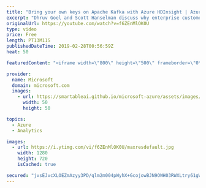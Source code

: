 ```yaml
---
title: "Bring your own keys on Apache Kafka with Azure HDInsight | Azure Friday"
excerpt: "Dhruv Goel and Scott Hanselman discuss why enterprise customers trust Apache Kafka on Azure HDInsight with their streaming ingestion needs. Get even more control over the security of your data at rest with Bring-Your-Own-Key encryption for Kafka. With Azure HDInsight, you get the best of open source"
originalUrl: https://youtube.com/watch?v=f6ZEnMlOK0U
type: video
price: Free
length: PT13M11S
publishedDateTime: 2019-02-28T00:56:59Z
heat: 50

featuredContent: "<iframe width=\"800\" height=\"500\" frameborder=\"0\" src=\"https://www.youtube.com/embed/f6ZEnMlOK0U\" allow=\"accelerometer; autoplay; encrypted-media; gyroscope; picture-in-picture\" allowfullscreen></iframe>"

provider:
  name: Microsoft
  domain: microsoft.com
  images:
    - url: https://smartableai.github.io/microsoft-azure/assets/images/organizations/microsoft.com-50x50.jpg
      width: 50
      height: 50

topics:
  - Azure
  - Analytics

images:
  - url: https://i.ytimg.com/vi/f6ZEnMlOK0U/maxresdefault.jpg
    width: 1280
    height: 720
    isCached: true

secured: "jvsEJvcXLOEZmAzyy3PD/qlm2m004pWyhX+GcojowBJN9OWH03RWXLtry61gWgvH3zUJXXhSMlYACEtabFW4KrvFuxtKyPWEU70yGVPzCkcVLauH26JJRQNyEj7IR4HToOdWVBGjOW4Ac4/LeH32yDBmfNWekm9ASFkw1nQdxDnSNkMbNbHAwhji0Dinfq53bZPKno8CuavwS/cgu3v4HqT51gepoVbSiiO01DBavezT2LaDciXa8MRpBw16pZvyA+Dez0MlkU2+n3Xkwx67S00pXGCqZvZIA7JEbBLXbqZi52lYNjNr99Mog0tuTWTPlFORT3TCSN5C1Fa7Upm+ULNMsPlqzFhg4p6OKAzqowjaUlUrnbThiZuv0gCQ0XZNcCSzdaDgA56OjgI4Mx23fCWlnNsuhGIPhLwX+pK+T3U=;kqP/UzuGOg+lud3CrVBhhQ=="
---
```


